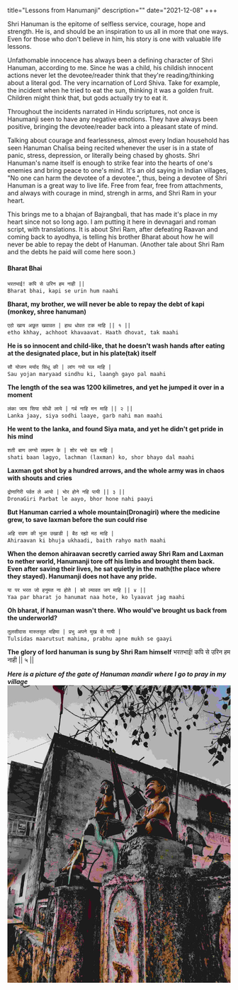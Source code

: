 title="Lessons from Hanumanji"
description=""
date="2021-12-08"
+++

Shri Hanuman is the epitome of selfless service, courage, hope and strength. He is, and should be an inspiration to us all in more that one ways. Even for those who don't believe in him, his story is one with valuable life lessons. 

Unfathomable innocence has always been a defining character of Shri Hanuman, according to me. Since he was a child, his childish innocent actions never let the devotee/reader think that they're reading/thinking about a literal god. The very incarnation of Lord Shiva. Take for example, the incident when he tried to eat the sun, thinking it was a golden fruit. Children might think that, but gods actually try to eat it. 

Throughout the incidents narrated in Hindu scriptures, not once is Hanumanji seen to have any negative emotions. They have always been positive, bringing the devotee/reader back into a pleasant state of mind.

Talking about courage and fearlessness, almost every Indian household has seen Hanuman Chalisa being recited whenever the user is in a state of panic, stress, depression, or literally being chased by ghosts. Shri Hanuman's name itself is enough to strike fear into the hearts of one's enemies and bring peace to one's mind. It's an old saying in Indian villages, "No one can harm the devotee of a devotee.", thus, being a devotee of Shri Hanuman is a great way to live life. Free from fear, free from attachments, and always with courage in mind, strengh in arms, and Shri Ram in your heart.

This brings me to a bhajan of Bajrangbali, that has made it's place in my heart since not so long ago. I am putting it here in devnagari and roman script, with translations. It is about Shri Ram, after defeating Raavan and coming back to ayodhya, is telling his brother Bharat about how he will never be able to repay the debt of Hanuman. (Another tale about Shri Ram and the debts he paid will come here soon.)

#### Bharat Bhai

```
भरतभाई! कपि से उरिन हम नाही ||
Bharat bhai, kapi se urin hum naahi
```
**Bharat, my brother, we will never be able to repay the debt of kapi (monkey, shree hanuman)**

```
एठो खाय अछूत खवावत | हाथ धोवत टक माहि || १ ||
etho khhay, achhoot khavaavat. Haath dhovat, tak maahi
```
**He is so innocent and child-like, that he doesn't wash hands after eating at the designated place, but in his plate(tak) itself**

```
सौ योजन मर्याद सिंधू की | लांग गयो पल माहि |
Sau yojan maryaad sindhu ki, laangh gayo pal maahi
```
**The length of the sea was 1200 kilimetres, and yet he jumped it over in a moment**

```
लंका जाय सिया सोधी लाये | गर्ब नाहि मन माहि || २ ||
Lanka jaay, siya sodhi laaye, garb nahi man maahi
```
**He went to the lanka, and found Siya mata, and yet he didn't get pride in his mind**

```
शती बाण लग्यो लछमन के | शोर भयो दल माहि |
shati baan lagyo, lachman (laxman) ko, shor bhayo dal maahi
```
**Laxman got shot by a hundred arrows, and the whole army was in chaos with shouts and cries**

```
द्रोणागिरी पर्वत ले आयो | भोर होने नहि पायी || ३ ||
DronaGiri Parbat le aayo, bhor hone nahi paayi
```
**But Hanuman carried a whole mountain(Dronagiri) where the medicine grew, to save laxman before the sun could rise**

```
अहि रावण की भुजा उखाडी | बैठ रह्यो मठ माहि |
Ahiraavan ki bhuja ukhaadi, baith rahyo math maahi
```
**When the demon ahiraavan secretly carried away Shri Ram and Laxman to nether world, Hanumanji tore off his limbs and brought them back. Even after saving their lives, he sat quietly in the math(the place where they stayed). Hanumanji does not have any pride.**

```
या पर भरत जो हनुमत ना होते | को ल्यावत जग माहि || ४ ||
Yaa par bharat jo hanumat naa hote, ko lyaavat jag maahi
```
**Oh bharat, if hanuman wasn't there. Who would've brought us back from the underworld?**

```
तुलसीदास मारुतसुत महिमा | प्रभु अपने मुख से गायी |
Tulsidas maarutsut mahima, prabhu apne mukh se gaayi
```
**The glory of lord hanuman is sung by Shri Ram himself**
भरतभाई! कपि से उरिन हम नाही || ५ ||

***Here is a picture of the gate of Hanuman mandir where I go to pray in my village***
![Vanar](/static/images/HAN.jpg)


